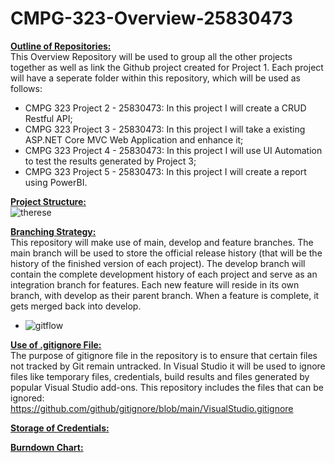 # CMPG-323-Overview-25830473

**<ins>Outline of Repositories:</ins>** <br />
This Overview Repository will be used to group all the other projects together as well as link the Github project created for Project 1. Each project will have a seperate folder within this repository, which will be used as follows: <br />
* CMPG 323 Project 2 - 25830473: In this project I will create a CRUD Restful API;
* CMPG 323 Project 3 - 25830473: In this project I will take a existing ASP.NET Core MVC Web Application and enhance it;
* CMPG 323 Project 4 - 25830473: In this project I will use UI Automation to test the results generated by Project 3;
* CMPG 323 Project 5 - 25830473: In this project I will create a report using PowerBI.

**<ins>Project Structure:</ins>** <br />
![therese](https://github.com/ThereseTaylor/CMPG-323-Overview-25830473/assets/112098539/2d8ea4c6-2728-4051-85a6-0d665b0a95a9)


**<ins>Branching Strategy:<ins>** <br />
This repository will make use of main, develop and feature branches. The main branch will be used to store the official release history (that will be the history of the finished version of each project). The develop branch will contain the complete development history of each project and serve as an integration branch for features. Each new feature will reside in its own branch, with develop as their parent branch. When a feature is complete, it gets merged back into develop.
* ![gitflow](https://github.com/ThereseTaylor/CMPG-323-Overview-25830473/assets/112098539/291f9292-3e13-4e94-afd5-705a3af9bd42)

**<ins>Use of .gitignore File:<ins>** <br />
The purpose of gitignore file in the repository is to ensure that certain files not tracked by Git remain untracked. In Visual Studio it will be used to ignore files like temporary files, credentials, build results and files generated by popular Visual Studio add-ons. This repository includes the files that can be ignored: https://github.com/github/gitignore/blob/main/VisualStudio.gitignore

**<ins>Storage of Credentials:<ins>** <br />

**<ins>Burndown Chart:<ins>**

